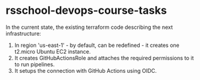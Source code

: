 # rsschool-devops-course-tasks

In the current state, the existing terraform code describing the next infrastructure:

1. In region 'us-east-1' - by default, can be redefined - it creates one t2.micro Ubuntu EC2 instance.
2. It creates GitHubActionsRole and attaches the required permissions to it to run pipelines.
3. It setups the connection with GitHub Actions using OIDC.

